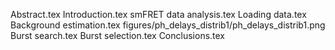Abstract.tex
Introduction.tex
smFRET data analysis.tex
Loading data.tex
Background estimation.tex
figures/ph_delays_distrib1/ph_delays_distrib1.png
Burst search.tex
Burst selection.tex
Conclusions.tex
